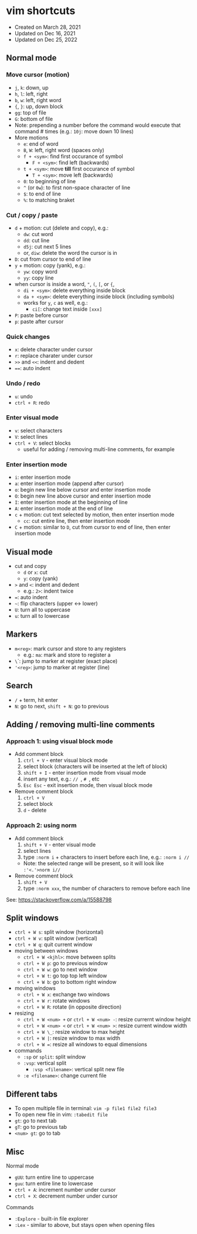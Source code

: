 # vim shortcuts

- Created on March 28, 2021
- Updated on Dec 16, 2021
- Updated on Dec 25, 2022


## Normal mode

### Move cursor (motion)

- `j`, `k`: down, up
- `h`, `l`: left, right
- `b`, `w`: left, right word
- `{`, `}`: up, down block
- `gg`: top of file
- `G`: bottom of file
- Note: prepending a number before the command would execute that command # times (e.g.: `10j`: move down 10 lines)
- More motions
  - `e`: end of word
  - `B`, `W`: left, right word (spaces only)
  - `f + <sym>`: find first occurance of symbol
    - `F + <sym>`: find left (backwards)
  - `t + <sym>`: move **till** first occurance of symbol
    - `T + <sym>`: move left (backwards)
  - `0`: to beginning of line
  - `^` (or `0w`): to first non-space character of line
  - `$`: to end of line
  - `%`: to matching braket


### Cut / copy / paste

- `d` + motion: cut (delete and copy), e.g.:
  - `dw`: cut word
  - `dd`: cut line
  - `d5j`: cut next 5 lines
  - or, `diw`: delete the word the cursor is in
- `D`: cut from cursor to end of line
- `y` + motion: copy (yank), e.g.:
  - `yw`: copy word
  - `yy`: copy line
- when cursor is inside a word, `"`, `(`, `[`, or `{`,
  - `di + <sym>`: delete everything inside block
  - `da + <sym>`: delete everything inside block (including symbols)
  - works for `y`, `c` as well, e.g.:
    - `ci[`: change text inside `[xxx]`
- `P`: paste before cursor
- `p`: paste after cursor


### Quick changes

- `x`: delete character under cursor
- `r`: replace charater under cursor
- `>>` and `<<`: indent and dedent
- `==`: auto indent


### Undo / redo

- `u`: undo
- `ctrl + R`: redo


### Enter visual mode

- `v`: select characters
- `V`: select lines
- `ctrl + V`: select blocks
  - useful for adding / removing multi-line comments, for example


### Enter insertion mode

- `i`: enter insertion mode
- `a`: enter insertion mode (append after cursor)
- `o`: begin new line below cursor and enter insertion mode
- `O`: begin new line above cursor and enter insertion mode
- `I`: enter insertion mode at the beginning of line
- `A`: enter insertion mode at the end of line
- `c` + motion: cut text selected by motion, then enter insertion mode
  - `cc`: cut entire line, then enter insertion mode
- `C` + motion: similar to `D`, cut from cursor to end of line, then enter insertion mode


## Visual mode

- cut and copy
  - `d` or `x`: cut
  - `y`: copy (yank)
- `>` and `<`: indent and dedent
  - e.g.: `2>`: indent twice
- `=`: auto indent
- `~`: flip characters (upper <-> lower)
- `U`: turn all to uppercase
- `u`: turn all to lowercase


## Markers

- `m<reg>`: mark cursor and store to any registers
  - e.g.: `ma`: mark and store to register a
- `\`<reg>`: jump to marker at register (exact place)
- `'<reg>`: jump to marker at register (line)


## Search

- `/` + term, hit enter
- `N`: go to next, `shift + N`: go to previous


## Adding / removing multi-line comments


### Approach 1: using visual block mode

- Add comment block
  1. `ctrl + V` - enter visual block mode
  2. select block (characters will be inserted at the left of block)
  3. `shift + I` - enter insertion mode from visual mode
  4. insert any text, e.g.: `// `, `# `, etc
  5. `Esc Esc` - exit insertion mode, then visual block mode
- Remove comment block
  1. `ctrl + V`
  2. select block
  3. `d` - delete

### Approach 2: using norm

- Add comment block
  1. `shift + V` - enter visual mode
  2. select lines
  3. type `:norm i` + characters to insert before each line, e.g.: `:norm i // `
    - Note: the selected range will be present, so it will look like `:'<.'>norm i// `
- Remove comment block
  1. `shift + V`
  2. type `:norm xxx`, the number of characters to remove before each line


See: https://stackoverflow.com/a/15588798


## Split windows

- `ctrl + W s`: split window (horizontal)
- `ctrl + W v`: split window (vertical)
- `ctrl + W q`: quit current window
- moving between windows
  - `ctrl + W <kjhl>`: move between splits
  - `ctrl + W p`: go to previous window
  - `ctrl + W w`: go to next window
  - `ctrl + W t`: go top top left window
  - `ctrl + W b`: go to bottom right window
- moving windows
  - `ctrl + W x`: exchange two windows
  - `ctrl + W r`: rotate windows
  - `ctrl + W R`: rotate (in opposite direction)
- resizing
  - `ctrl + W <num> +` or `ctrl + W <num> -`: resize currernt window height
  - `ctrl + W <num> <` or `ctrl + W <num> >`: resize current window width
  - `ctrl + W \_`: resize window to max height
  - `ctrl + W |`: resize window to max width
  - `ctrl + W =`: resize all windows to equal dimensions
- commands
  - `:sp` or `split`: split window
  - `:vsp`: vertical split
    - `:vsp <filename>`: vertical split new file
  - `:e <filename>`: change current file


## Different tabs

- To open multiple file in terminal: `vim -p file1 file2 file3`
- To open new file in vim: `:tabedit file`
- `gt`: go to next tab
- `gT`: go to previous tab
- `<num> gt`: go to tab


## Misc

Normal mode

- `gUU`: turn entire line to uppercase
- `guu`: turn entire line to lowercase
- `ctrl + A`: increment number under cursor
- `ctrl + X`: decrement number under cursor


Commands

- `:Explore` - built-in file explorer
- `:Lex` - similar to above, but stays open when opening files


